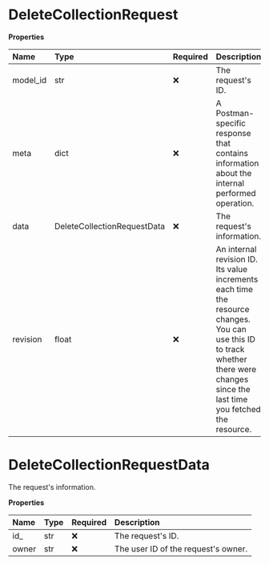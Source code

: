 # DeleteCollectionRequest

**Properties**

| Name     | Type                        | Required | Description                                                                                                                                                                         |
| :------- | :-------------------------- | :------- | :---------------------------------------------------------------------------------------------------------------------------------------------------------------------------------- |
| model_id | str                         | ❌       | The request's ID.                                                                                                                                                                   |
| meta     | dict                        | ❌       | A Postman-specific response that contains information about the internal performed operation.                                                                                       |
| data     | DeleteCollectionRequestData | ❌       | The request's information.                                                                                                                                                          |
| revision | float                       | ❌       | An internal revision ID. Its value increments each time the resource changes. You can use this ID to track whether there were changes since the last time you fetched the resource. |

# DeleteCollectionRequestData

The request's information.

**Properties**

| Name  | Type | Required | Description                         |
| :---- | :--- | :------- | :---------------------------------- |
| id\_  | str  | ❌       | The request's ID.                   |
| owner | str  | ❌       | The user ID of the request's owner. |

<!-- This file was generated by liblab | https://liblab.com/ -->
